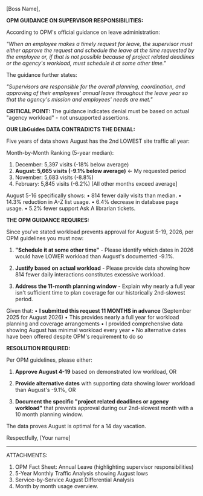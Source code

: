 
[Boss Name],


**OPM GUIDANCE ON SUPERVISOR RESPONSIBILITIES:**

According to OPM's official guidance on leave administration:

*"When an employee makes a timely request for leave, the supervisor must either approve the request and schedule the leave at the time requested by the employee or, if that is not possible because of project related deadlines or the agency's workload, must schedule it at some other time."*

The guidance further states:

*"Supervisors are responsible for the overall planning, coordination, and approving of their employees' annual leave throughout the leave year so that the agency's mission and employees' needs are met."*

**CRITICAL POINT:** The guidance indicates denial must be based on actual "agency workload" - not unsupported assertions.

**OUR LibGuides DATA CONTRADICTS THE DENIAL:**

Five years of data shows August has the 2nd LOWEST site traffic all year:

Month-by-Month Ranking (5-year median):
1. December: 5,397 visits (-18% below average)
2. **August: 5,665 visits (-9.1% below average)** ← My requested period
3. November: 5,683 visits (-8.8%)
4. February: 5,845 visits (-6.2%)
[All other months exceed average]

August 5-16 specifically shows:
• 814 fewer daily visits than median.
• 14.3% reduction in A-Z list usage.
• 6.4% decrease in database page usage.
• 5.2% fewer support Ask A librarian tickets.

**THE OPM GUIDANCE REQUIRES:**

Since you've stated workload prevents approval for August 5-19, 2026, per OPM guidelines you must now:

1. **"Schedule it at some other time"** - Please identify which dates in 2026 would have LOWER workload than August's documented -9.1%.

2. **Justify based on actual workload** - Please provide data showing how 814 fewer daily interactions constitutes excessive workload.

3. **Address the 11-month planning window** - Explain why nearly a full year isn't sufficient time to plan coverage for our historically 2nd-slowest period.


Given that:
• **I submitted this request 11 MONTHS in advance** (September 2025 for August 2026)
• This provides nearly a full year for workload planning and coverage arrangements
• I provided comprehensive data showing August has minimal workload every year
• No alternative dates have been offered despite OPM's requirement to do so


**RESOLUTION REQUIRED:**

Per OPM guidelines, please either:

1. **Approve August 4-19** based on demonstrated low workload, OR

2. **Provide alternative dates** with supporting data showing lower workload than August's -9.1%, OR

3. **Document the specific "project related deadlines or agency workload"** that prevents approval during our 2nd-slowest month with a 10 month planning window.

The data proves August is optimal for a 14 day vacation.

Respectfully,
[Your name]

---

ATTACHMENTS:
1. OPM Fact Sheet: Annual Leave (highlighting supervisor responsibilities)
2. 5-Year Monthly Traffic Analysis showing August lows
3. Service-by-Service August Differential Analysis
4. Month by month usage overview.
